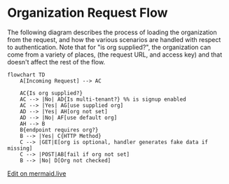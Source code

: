# Organization Request Flow

The following diagram describes the process of loading the organization from the request, and how the various scenarios are handled with respect to authentication. Note that for "is org supplied?", the organization can come from a variety of places, (the request URL, and access key) and that doesn't affect the rest of the flow.

```mermaid
flowchart TD
    A[Incoming Request] --> AC

    AC{Is org supplied?}
    AC --> |No| AD{Is multi-tenant?} %% is signup enabled
    AC --> |Yes| AG[use supplied org]
    AD --> |Yes| AH[org not set]
    AD --> |No| AF[use default org]
    AH --> B
    B{endpoint requires org?}
    B --> |Yes| C{HTTP Method}
    C --> |GET|E[org is optional, handler generates fake data if missing]
    C --> |POST|AB[fail if org not set]
    B --> |No| D[Org not checked]
```
[Edit on mermaid.live](https://mermaid.live/edit#pako:eNplkcFygjAQhl9lJzPe9AU81AGx1UOrU7l0wENKFsgICU020-kA796A2GqbU5L99t__T1qWaYFsyfJKf2YlNwRxlCrwK0h2KtO1VAW84odDSydYLB4gWKdqItbtzoI2BVjXNJVEseqvlRHtXnQHQTRQtatILggVV7TqYTYDacHKQrkG_OV7heK-9Q2t731KnMUf-WHWacKiW2ybDC6UJrBIf4jRw-OoIzDn3setzHaEwsspbFGJRktFYHxkaXCMd00V3oxct9s4PsAzUqnFVJ-cP23ibjMa8hF1Q1IrXs2h5EpUaKBAhYaTl8752XvixEHmUEtr_Vuf7qQO-2PcBWGSc1kN0P-U4W_IKNlP5azE7IzCI2zOajQ1l8L_cTu0pIxKrDFlS78V3JxTlqrec67xVnAjJGnDlmQczhl3pI9fKrueL0wkeWF4fbnsvwHB3rsZ)
<!-- Keep this link in sync with the above doc -->